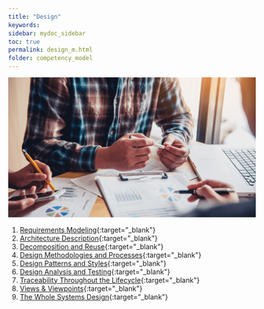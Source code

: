 ```yaml
---
title: "Design"
keywords: 
sidebar: mydoc_sidebar
toc: true
permalink: design_m.html
folder: competency_model
---
```


![Design](media/design_m_001.png)

1. [Requirements Modeling](requirements_modeling.md){:target="_blank"}
2. [Architecture Description](architecture_description.md){:target="_blank"}
3. [Decomposition and Reuse](decomposition_and_reuse.md){:target="_blank"}
4. [Design Methodologies and Processes](design_methodologies_and_processes.md){:target="_blank"}
5. [Design Patterns and Styles](design_patterns_and_styles.md){:target="_blank"}
6. [Design Analysis and Testing](design_analysis_and_testing.md){:target="_blank"}
7. [Traceability Throughout the Lifecycle](traceability_throughout_the_lifecycle.md){:target="_blank"}
8. [Views & Viewpoints](views_viewpoints.md){:target="_blank"}
9. [The Whole Systems Design](the_whole_systems_design.md){:target="_blank"}